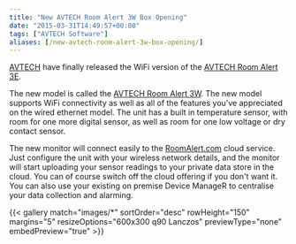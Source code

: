 ```yaml
---
title: "New AVTECH Room Alert 3W Box Opening"
date: "2015-03-31T14:49:57+00:00"
tags: ["AVTECH Software"]
aliases: [/new-avtech-room-alert-3w-box-opening/]
---
```


[AVTECH](https://www.openxtra.co.uk/avtech-software.html) have finally released the WiFi version of the [AVTECH Room Alert 3E](https://www.openxtra.co.uk/avtech-room-alert-3e.html).

<!--more-->

The new model is called the [AVTECH Room Alert 3W](https://www.openxtra.co.uk/avtech-room-alert-3w-with-wifi.html). The new model supports WiFi connectivity as well as all of the features you've appreciated on the wired ethernet model. The unit has a built in temperature sensor, with room for one more digital sensor, as well as room for one low voltage or dry contact sensor.

The new monitor will connect easily to the [RoomAlert.com](https://roomalert.com/) cloud service. Just configure the unit with your wireless network details, and the monitor will start uploading your sensor readings to your private data store in the cloud. You can of course switch off the cloud offering if you don't want it. You can also use your existing on premise Device ManageR to centralise your data collection and alarming.

{{< gallery match="images/*"
            sortOrder="desc"
            rowHeight="150"
            margins="5"
            resizeOptions="600x300 q90 Lanczos"
            previewType="none"
            embedPreview="true" >}}
